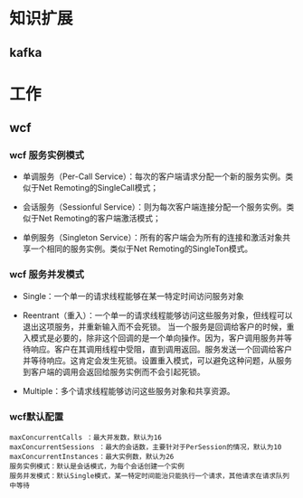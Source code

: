 ﻿# 知识扩展

## kafka

# 工作

## wcf

### wcf 服务实例模式

* 单调服务（Per-Call Service）：每次的客户端请求分配一个新的服务实例。类似于Net Remoting的SingleCall模式；

* 会话服务（Sessionful Service）：则为每次客户端连接分配一个服务实例。类似于Net Remoting的客户端激活模式；

* 单例服务（Singleton Service）：所有的客户端会为所有的连接和激活对象共享一个相同的服务实例。类似于Net Remoting的SingleTon模式。

### wcf 服务并发模式

* Single：一个单一的请求线程能够在某一特定时间访问服务对象

* Reentrant（重入）：一个单一的请求线程能够访问这些服务对象，但线程可以退出这项服务，并重新输入而不会死锁。
当一个服务是回调给客户的时候，重入模式是必要的，除非这个回调的是一个单向操作。因为，客户调用服务并等待响应。客户在其调用线程中受阻，直到调用返回。服务发送一个回调给客户并等待响应。这肯定会发生死锁。设置重入模式，可以避免这种问题，从服务到客户端的调用会返回给服务实例而不会引起死锁。

* Multiple：多个请求线程能够访问这些服务对象和共享资源。

### wcf默认配置

    maxConcurrentCalls ：最大并发数，默认为16 
    maxConcurrentSessions ：最大的会话数，主要针对于PerSession的情况，默认为10 
    maxConcurrentInstances：最大实例数，默认为26
    服务实例模式：默认是会话模式，为每个会话创建一个实例
    服务并发模式：默认Single模式，某一特定时间能治只能执行一个请求，其他请求在请求队列中等待
